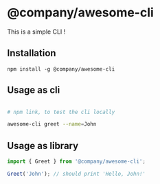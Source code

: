 # @company/awesome-cli

This is a simple CLI !

## Installation
```
npm install -g @company/awesome-cli
```

## Usage as cli
```bash

# npm link, to test the cli locally

awesome-cli greet --name=John
```

## Usage as library

```ts
import { Greet } from '@company/awesome-cli';

Greet('John'); // should print 'Hello, John!'

```

